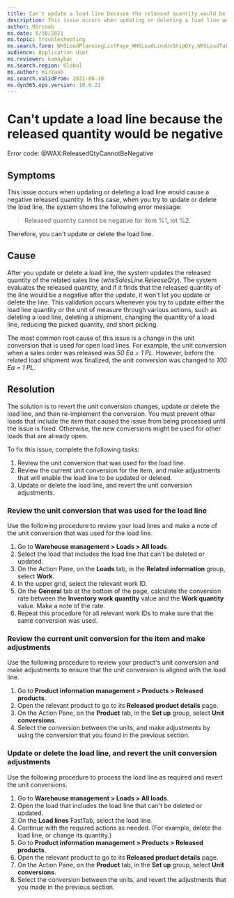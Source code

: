 ```yaml
---
title: Can't update a load line because the released quantity would be negative
description: This issue occurs when updating or deleting a load line would cause a negative released quantity.
author: Mirzaab
ms.date: 6/30/2021
ms.topic: troubleshooting
ms.search.form: WHSLoadPlanningListPage_WHSLoadLineUnShipQty,WHSLoadTable_WHSLoadLineUnShipQty,WHSLoadPlanningWorkbench_WHSLoadLineUnShipQty,WHSShipmentDetails_WHSLoadLineUnShipQty,WHSLoadPlanningListPage_DeleteButtonLoadLine,WHSLoadTable_DeleteButtonLoadLine,WHSLoadPlanningWorkbench_DeleteButtonLoadLine,WHSShipmentDetails_DeleteButtonShipment
audience: Application User
ms.reviewer: kamaybac
ms.search.region: Global
ms.author: mirzaab
ms.search.validFrom: 2021-06-30
ms.dyn365.ops.version: 10.0.21
---
```


# Can't update a load line because the released quantity would be negative

Error code: @WAX:ReleasedQtyCannotBeNegative

## Symptoms

This issue occurs when updating or deleting a load line would cause a negative released quantity. In this case, when you try to update or delete the load line, the system shows the following error message:

> Released quantity cannot be negative for item %1, lot %2.

Therefore, you can't update or delete the load line.

## Cause

After you update or delete a load line, the system updates the released quantity of the related sales line (*whsSalesLine.ReleaseQty*). The system evaluates the released quantity, and if it finds that the released quantity of the line would be a negative after the update, it won't let you update or delete the line. This validation occurs whenever you try to update either the load line quantity or the unit of measure through various actions, such as deleting a load line, deleting a shipment, changing the quantity of a load line, reducing the picked quantity, and short picking.

The most common root cause of this issue is a change in the unit conversion that is used for open load lines. For example, the unit conversion when a sales order was released was *50 Ea = 1 PL*. However, before the related load shipment was finalized, the unit conversion was changed to *100 Ea = 1 PL*.

## Resolution

The solution is to revert the unit conversion changes, update or delete the load line, and then re-implement the conversion. You must prevent other loads that include the item that caused the issue from being processed until the issue is fixed. Otherwise, the new conversions might be used for other loads that are already open.

To fix this issue, complete the following tasks:

1. Review the unit conversion that was used for the load line.
2. Review the current unit conversion for the item, and make adjustments that will enable the load line to be updated or deleted.
3. Update or delete the load line, and revert the unit conversion adjustments.

### Review the unit conversion that was used for the load line

Use the following procedure to review your load lines and make a note of the unit conversion that was used for the load line.

1. Go to **Warehouse management \> Loads \> All loads**.
1. Select the load that includes the load line that can't be deleted or updated.
1. On the Action Pane, on the **Loads** tab, in the **Related information** group, select **Work**.
1. In the upper grid, select the relevant work ID.
1. On the **General** tab at the bottom of the page, calculate the conversion rate between the **Inventory work quantity** value and the **Work quantity** value. Make a note of the rate.
1. Repeat this procedure for all relevant work IDs to make sure that the same conversion was used.

### Review the current unit conversion for the item and make adjustments

Use the following procedure to review your product's unit conversion and make adjustments to ensure that the unit conversion is aligned with the load line.

1. Go to **Product information management \> Products \> Released products**.
1. Open the relevant product to go to its **Released product details** page.
1. On the Action Pane, on the **Product** tab, in the **Set up** group, select **Unit conversions**.
1. Select the conversion between the units, and make adjustments by using the conversion that you found in the previous section.

### Update or delete the load line, and revert the unit conversion adjustments

Use the following procedure to process the load line as required and revert the unit conversions.

1. Go to **Warehouse management \> Loads \> All loads**.
1. Open the load that includes the load line that can't be deleted or updated.
1. On the **Load lines** FastTab, select the load line.
1. Continue with the required actions as needed. (For example, delete the load line, or change its quantity.)
1. Go to **Product information management \> Products \> Released products**.
1. Open the relevant product to go to its **Released product details** page.
1. On the Action Pane, on the **Product** tab, in the **Set up** group, select **Unit conversions**.
1. Select the conversion between the units, and revert the adjustments that you made in the previous section.
